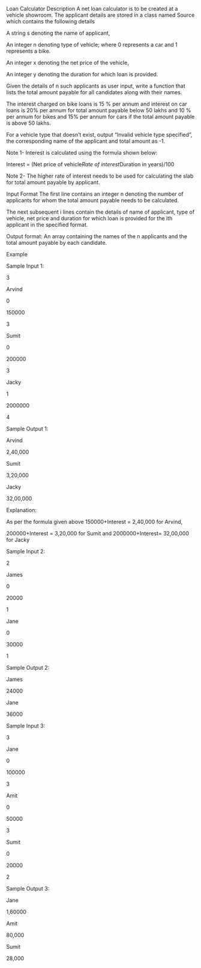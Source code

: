 Loan Calculator
Description
A net loan calculator is to be created at a vehicle showroom. The applicant details are stored in a class named Source which contains the following details

A string s denoting the name of applicant,

An integer n denoting type of vehicle; where 0 represents a car and 1 represents a bike.

An integer x denoting the net price of the vehicle,

An integer y denoting the duration for which loan is provided.



Given the details of n such applicants as user input, write a function that lists the total amount payable for all candidates along with their names.

The interest charged on bike loans is 15 % per annum and interest on car loans is 20% per annum for total amount payable below 50 lakhs and 10 % per annum for bikes and 15% per annum for cars if the total amount payable is above 50 lakhs.



For a vehicle type that doesn’t exist, output “Invalid vehicle type specified”, the corresponding name of the applicant and total amount as -1.



Note 1- Interest is calculated using the formula shown below:

Interest = (Net price of vehicle*Rate of interest*Duration in years)/100



Note 2- The higher rate of interest needs to be used for calculating the slab for total amount payable by applicant. 



Input Format
The first line contains an integer n denoting the number of applicants for whom the total amount payable needs to be calculated.

The next subsequent i lines contain the details of name of applicant, type of vehicle, net price and duration for which loan is provided for the ith applicant in the specified format.

Output format:
An array containing the names of the n applicants and the total amount payable by each candidate.



Example

Sample Input 1:

3

Arvind

0

150000

3

Sumit

0

200000

3

Jacky

1

2000000

4

 

Sample Output 1:

Arvind

2,40,000

Sumit

3,20,000

Jacky

32,00,000

Explanation:

As per the formula given above 150000+Interest = 2,40,000 for Arvind,

200000+Interest = 3,20,000 for Sumit and 2000000+Interest= 32,00,000 for Jacky

 



Sample Input 2:

2

James

0

20000

1

Jane

0

30000

1

 Sample Output 2:

James

24000

Jane

36000

 



Sample Input 3:

3

Jane

0

100000

3

Amit

0

50000

3

Sumit

0

20000

2

Sample Output 3:

Jane

1,60000

Amit

80,000

Sumit

28,000